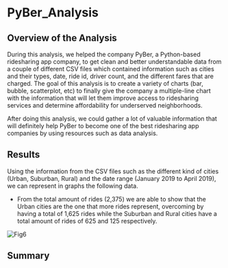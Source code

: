 # PyBer_Analysis

## Overview of the Analysis

During this analysis, we helped the company PyBer, a Python-based ridesharing app company, to get clean and better understandable data from a couple of different CSV files which contained information such as cities and their types, date, ride id, driver count, and the different fares that are charged. The goal of this analysis is to create a variety of charts (bar, bubble, scatterplot, etc) to finally give the company a multiple-line chart with the information that will let them improve access to ridesharing services and determine affordability for underserved neighborhoods.

After doing this analysis, we could gather a lot of valuable information that will definitely help PyBer to become one of the best ridesharing app companies by using resources such as data analysis.

## Results

Using the information from the CSV files such as the different kind of cities (Urban, Suburban, Rural) and the date range (January 2019 to April 2019), we can represent in graphs the following data.

- From the total amount of rides (2,375) we are able to show that the Urban cities are the one that more rides represent, overcoming by having a total of 1,625 rides while the Suburban and Rural cities have  a total amount of rides of 625 and 125 respectively. 

![Fig6](https://user-images.githubusercontent.com/113261292/200179448-05069368-551c-480e-a1c8-cf788c6b20bb.png)


## Summary

